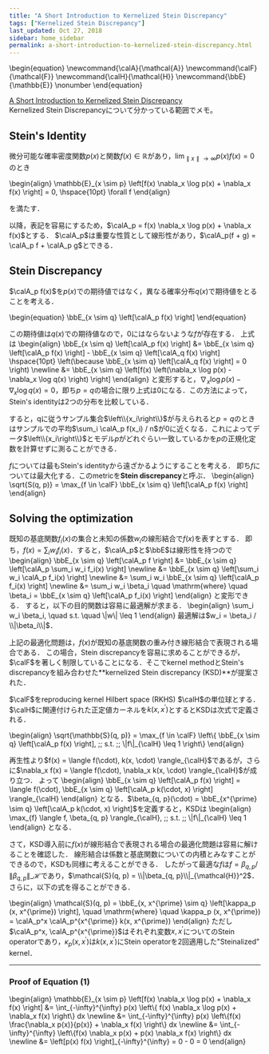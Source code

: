 ```yaml
---
title: "A Short Introduction to Kernelized Stein Discrepancy"
tags: ["Kernelized Stein Discrepancy"]
last_updated: Oct 27, 2018
sidebar: home_sidebar
permalink: a-short-introduction-to-kernelized-stein-discrepancy.html
---
```


\begin{equation}
\newcommand{\calA}{\mathcal{A}}
\newcommand{\calF}{\mathcal{F}}
\newcommand{\calH}{\mathcal{H}}
\newcommand{\bbE}{\mathbb{E}} \nonumber
\end{equation}

[A Short Introduction to Kernelized Stein Discrepancy](http://www.cs.dartmouth.edu/~qliu/PDF/ksd_short.pdf)  
Kernelized Stein Discrepancyについて分かっている範囲でメモ。

## Stein's Identity

微分可能な確率密度関数$p(x)$と関数$f(x) \in \mathbb{R}$があり，$\lim_{\parallel x \parallel \rightarrow \infty} p(x)f(x) = 0$のとき

\begin{align}
\mathbb{E}_{x \sim p} \left[f(x) \nabla_x \log p(x) + \nabla_x f(x) \right] = 0, \hspace{10pt} \forall f
\end{align}

を満たす．

以降，表記を容易にするため，$\calA_p = f(x) \nabla_x \log p(x) + \nabla_x f(x)$とする．
$\calA_p$は重要な性質として線形性があり，$\calA_p(f + g) = \calA_p f + \calA_p g$とできる．

## Stein Discrepancy

$\calA_p f(x)$を$p(x)$での期待値ではなく，異なる確率分布$q(x)$で期待値をとることを考える．

\begin{equation}
\bbE_{x \sim q} \left[\calA_p f(x) \right]
\end{equation}

この期待値は$q(x)$での期待値なので，0にはならないような$f$が存在する．
上式は
\begin{align}
\bbE_{x \sim q} \left[\calA_p f(x) \right] 
&= \bbE_{x \sim q} \left[\calA_p f(x) \right] - \bbE_{x \sim q} \left[\calA_q f(x) \right] \hspace{10pt} \left(\because \bbE_{x \sim q} \left[\calA_q f(x) \right] = 0 \right) \newline
&= \bbE_{x \sim q} \left[f(x) \left(\nabla_x \log p(x) - \nabla_x \log q(x) \right) \right]
\end{align}
と変形すると，$\nabla_x \log p(x) - \nabla_x \log q(x) = 0$，即ち$p = q$の場合に限り上式は0になる．この方法によって，Stein's identityは2つの分布を比較している．

すると，qに従うサンプル集合$\left\\{x_i\right\\}$が与えられると$p = q$のときはサンプルでの平均$\sum_i \calA_p f(x_i) / n$が0に近くなる．これによってデータ$\left\\{x_i\right\\}$とモデル$p$がどれぐらい一致しているかを$p$の正規化定数を計算せずに測ることができる．

$f$については最もStein's identityから遠ざかるようにすることを考える．
即ち$f$については最大化する．このmetricを**Stein discrepancy**と呼ぶ．
\begin{align}
\sqrt{S(q, p)} = \max_{f \in \calF} \bbE_{x \sim q} \left[\calA_p f(x) \right]
\end{align}

## Solving the optimization

既知の基底関数$f_i(x)$の集合と未知の係数$w_i$の線形結合で$f(x)$を表すとする．
即ち，$f(x) = \sum_i w_i f_i(x)$．すると，$\calA_p$と$\bbE$は線形性を持つので
\begin{align}
\bbE_{x \sim q} \left[\calA_p f \right] 
&= \bbE_{x \sim q} \left[\calA_p \sum_i w_i f_i(x) \right] \newline
&= \bbE_{x \sim q} \left[\sum_i w_i \calA_p f_i(x) \right] \newline
&= \sum_i w_i \bbE_{x \sim q} \left[\calA_p f_i(x) \right] \newline
&= \sum_i w_i \beta_i \quad \mathrm{where} \quad \beta_i = \bbE_{x \sim q} \left[\calA_p f_i(x) \right]
\end{align}
と変形できる．
すると，以下の目的関数は容易に最適解が求まる．
\begin{align}
\sum_i w_i \beta_i, \quad s.t. \quad \\|w\\| \leq 1
\end{align}
最適解は$w_i = \beta_i / \\|\beta_i\\|$．

上記の最適化問題は，$f(x)$が既知の基底関数の重み付き線形結合で表現される場合である．
この場合，Stein discrepancyを容易に求めることができるが，$\calF$を著しく制限していることになる．そこでkernel methodとStein's discrepancyを組み合わせた**kernelized Stein discrepancy (KSD)**が提案された．

$\calF$をreproducing kernel Hilbert space (RKHS) $\calH$の単位球とする．
$\calH$に関連付けられた正定値カーネルを$k(x, x^{\prime})$とするとKSDは次式で定義される．

\begin{align}
\sqrt{\mathbb{S}(q, p)} = \max_{f \in \calF} \left\\{ \bbE_{x \sim q} \left[\calA_p f(x) \right], \;\; s.t. \;\; \\|f\\|_{\calH} \leq 1 \right\\}
\end{align}

再生性より$f(x) = \langle f(\cdot), k(x, \cdot) \rangle_{\calH}$であるが，さらに$\nabla_x f(x) = \langle f(\cdot), \nabla_x k(x, \cdot) \rangle_{\calH}$が成り立つ．
よって
\begin{align}
\bbE_{x \sim q} \left[\calA_p f(x) \right] = \langle f(\cdot), \bbE_{x \sim q} \left[\calA_p k(\cdot, x) \right] \rangle_{\calH}
\end{align}
となる．$\beta_{q, p}(\cdot) = \bbE_{x^{\prime} \sim q} \left[\calA_p k(\cdot, x) \right]$を定義すると，KSDは
\begin{align}
\max_{f} \langle f, \beta_{q, p} \rangle_{\calH}, \;\; s.t. \;\; \\|f\\|_{\calH} \leq 1
\end{align}
となる．

さて，KSD導入前に$f(x)$が線形結合で表現される場合の最適化問題は容易に解けることを確認した．
線形結合は係数と基底関数についての内積とみなすことができるので，KSDも同様に考えることができる．
したがって最適な$f$は$f = \beta_{q, p} / \|\beta_{q, p}\|\_{\mathcal{H}}$であり，$\mathcal{S}(q, p) = \\|\beta_{q, p}\\|_{\mathcal{H}}^2$．
さらに，以下の式を得ることができる．

\begin{align}
\mathcal{S}(q, p) = \bbE_{x, x^{\prime} \sim q} \left[\kappa_p (x, x^{\prime}) \right], \quad \mathrm{where} \quad \kappa_p (x, x^{\prime}) = \calA_p^x \calA_p^{x^{\prime}} k(x, x^{\prime})
\end{align}
ただし$\calA_p^x, \calA_p^{x^{\prime}}$はそれぞれ変数$x, x^{\prime}$についてのStein operatorであり，$\kappa_p (x, x^{\prime})$は$k(x, x^{\prime})$にStein operatorを2回適用した"Steinalized" kernel．

---

### Proof of Equation (1)

\begin{align}
\mathbb{E}\_{x \sim p} \left[f(x) \nabla_x \log p(x) + \nabla_x f(x) \right]
&= \int_{-\infty}^{\infty} p(x) \left\\{ f(x) \nabla_x \log p(x) + \nabla_x f(x) \right\\} dx \newline
&= \int_{-\infty}^{\infty} p(x) \left\\{f(x) \frac{\nabla_x p(x)}{p(x)} + \nabla_x f(x) \right\\} dx \newline
&= \int_{-\infty}^{\infty} \left\\{f(x) \nabla_x p(x) + p(x) \nabla_x f(x) \right\\} dx \newline
&= \left[p(x) f(x) \right]_{-\infty}^{\infty} = 0 - 0 = 0
\end{align}
